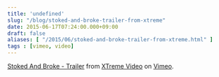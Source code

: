 ```yaml
---
title: 'undefined'
slug: "/blog/stoked-and-broke-trailer-from-xtreme"
date: 2015-06-17T07:24:00.000+09:00
draft: false
aliases: [ "/2015/06/stoked-and-broke-trailer-from-xtreme.html" ]
tags : [vimeo, video]
---
```


[Stoked And Broke - Trailer](https://vimeo.com/127038810) from [XTreme Video](https://vimeo.com/xtremevideo) on [Vimeo](https://vimeo.com).